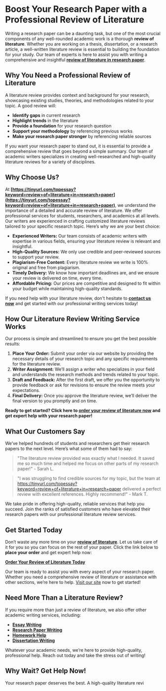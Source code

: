# Boost Your Research Paper with a Professional Review of Literature

Writing a research paper can be a daunting task, but one of the most crucial components of any well-rounded academic work is a thorough **review of literature**. Whether you are working on a thesis, dissertation, or a research article, a well-written literature review is essential to building the foundation for your study. Our team of experts is here to assist you with writing a comprehensive and insightful [**review of literature in research paper**](https://tinyurl.com/topessay?keyword=review+of+literature+in+research+paper).

## Why You Need a Professional Review of Literature

A literature review provides context and background for your research, showcasing existing studies, theories, and methodologies related to your topic. A good review will:

- **Identify gaps** in current research
- **Highlight trends** in the literature
- **Provide a foundation** for your research question
- **Support your methodology** by referencing previous works
- **Make your research paper stronger** by referencing reliable sources

If you want your research paper to stand out, it is essential to provide a comprehensive review that goes beyond a simple summary. Our team of academic writers specializes in creating well-researched and high-quality literature reviews for a variety of disciplines.

## Why Choose Us?

At **[https://tinyurl.com/topessay?keyword=review+of+literature+in+research+paper](https://tinyurl.com/topessay?keyword=review+of+literature+in+research+paper)**, we understand the importance of a detailed and accurate review of literature. We offer professional services for students, researchers, and academics at all levels. Our writers are experienced in crafting customized literature reviews tailored to your specific research topic. Here’s why we are your best choice:

- **Experienced Writers:** Our team consists of academic writers with expertise in various fields, ensuring your literature review is relevant and insightful.
- **High-Quality Sources:** We only use credible and peer-reviewed sources to support your review.
- **Plagiarism-Free Content:** Every literature review we write is 100% original and free from plagiarism.
- **Timely Delivery:** We know how important deadlines are, and we ensure your review is delivered on time, every time.
- **Affordable Pricing:** Our prices are competitive and designed to fit within your budget while maintaining high-quality standards.

If you need help with your literature review, don't hesitate to [**contact us now**](https://tinyurl.com/topessay?keyword=review+of+literature+in+research+paper) and get started with our professional writing services today!

## How Our Literature Review Writing Service Works

Our process is simple and streamlined to ensure you get the best possible results:

1. **Place Your Order:** Submit your order via our website by providing the necessary details of your research topic and any specific requirements for the literature review.
2. **Writer Assignment:** We’ll assign a writer who specializes in your field and understands the research methods and trends related to your topic.
3. **Draft and Feedback:** After the first draft, we offer you the opportunity to provide feedback or ask for revisions to ensure the review meets your expectations.
4. **Final Delivery:** Once you approve the literature review, we’ll deliver the final version to you promptly and on time.

**Ready to get started? Click here to [order your review of literature now](https://tinyurl.com/topessay?keyword=review+of+literature+in+research+paper) and get expert help with your research paper!**

## What Our Customers Say

We’ve helped hundreds of students and researchers get their research papers to the next level. Here’s what some of them had to say:

> "The literature review provided was exactly what I needed. It saved me so much time and helped me focus on other parts of my research paper!" - Sarah L.

> "I was struggling to find credible sources for my topic, but the team at https://tinyurl.com/topessay?keyword=review+of+literature+in+research+paper delivered a perfect review with excellent references. Highly recommend!" - Mark T.

We take pride in offering high-quality, reliable services that help you succeed. Join the ranks of satisfied customers who have elevated their research papers with our professional literature review services.

## Get Started Today

Don’t waste any more time on your [**review of literature**](https://tinyurl.com/topessay?keyword=review+of+literature+in+research+paper). Let us take care of it for you so you can focus on the rest of your paper. Click the link below to **place your order** and get expert help now:

[**Order Your Review of Literature Today**](https://tinyurl.com/topessay?keyword=review+of+literature+in+research+paper)

Our team is ready to assist you with every aspect of your research paper. Whether you need a comprehensive review of literature or assistance with other sections, we’re here to help. [Visit our site](https://tinyurl.com/topessay?keyword=review+of+literature+in+research+paper) now to get started!

## Need More Than a Literature Review?

If you require more than just a review of literature, we also offer other academic writing services, including:

- [**Essay Writing**](https://tinyurl.com/topessay?keyword=review+of+literature+in+research+paper)
- [**Research Paper Writing**](https://tinyurl.com/topessay?keyword=review+of+literature+in+research+paper)
- [**Homework Help**](https://tinyurl.com/topessay?keyword=review+of+literature+in+research+paper)
- [**Dissertation Writing**](https://tinyurl.com/topessay?keyword=review+of+literature+in+research+paper)

Whatever your academic needs, we’re here to provide high-quality, professional help. Reach out today and take the stress out of writing!

## Why Wait? Get Help Now!

Your research paper deserves the best. A high-quality literature revi
